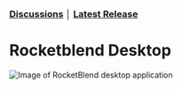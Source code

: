 ### [Discussions](https://github.com/rocketblend/rocketblend-desktop/discussions) │ [Latest Release](https://github.com/rocketblend/rocketblend-desktop/releases/latest)

# Rocketblend Desktop

![Image of RocketBlend desktop application](docs/assets/rocketblend-desktop-dev.png)